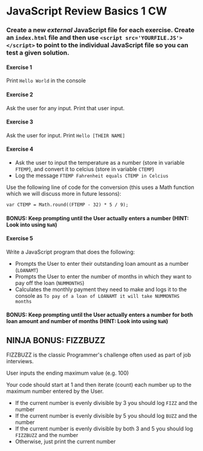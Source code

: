 # JavaScript Review Basics 1 CW

### Create a new *external* JavaScript file for each exercise. Create an ```index.html``` file and then use ```<script src='YOURFILE.JS'></script>``` to point to the individual JavaScript file so you can test a given solution.

#### Exercise 1
Print ```Hello World``` in the console

#### Exercise 2
Ask the user for any input. Print that user input.

#### Exercise 3
Ask the user for input. Print ```Hello [THEIR NAME]```

#### Exercise 4
* Ask the user to input the temperature as a number (store in variable ```FTEMP```), and convert it to celcius (store in variable ```CTEMP```)
* Log the message ```FTEMP Fahrenheit equals CTEMP in Celcius```

Use the following line of code for the conversion (this uses a Math function which we will discuss more in future lessons):

```var CTEMP = Math.round((FTEMP - 32) * 5 / 9);```

#### BONUS: Keep prompting until the User actually enters a number (HINT: Look into using ```NaN```)

#### Exercise 5
Write a JavaScript program that does the following:
* Prompts the User to enter their outstanding loan amount as a number (```LOANAMT```)
* Prompts the User to enter the number of months in which they want to pay off the loan (```NUMMONTHS```)
* Calculates the monthly payment they need to make and logs it to the console as ```To pay of a loan of LOANAMT it will take NUMMONTHS months```

#### BONUS: Keep prompting until the User actually enters a number for both loan amount and number of months (HINT: Look into using ```NaN```)

## NINJA BONUS: FIZZBUZZ

FIZZBUZZ is the classic Programmer's challenge often used as part of job interviews.

User inputs the ending maximum value (e.g. 100) 

Your code should start at 1 and then iterate (count) each number up to the maximum number entered by the User.

* If the current number is evenly divisible by 3 you should log ```FIZZ``` and the number
* If the current number is evenly divisible by 5 you should log ```BUZZ``` and the number
* If the current number is evenly divisible by both 3 and 5 you should log ```FIZZBUZZ``` and the number 
* Otherwise, just print the current number


